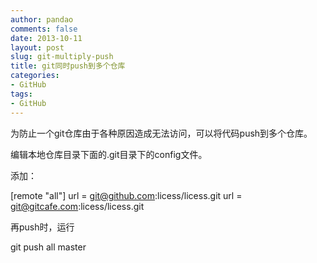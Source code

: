 ```yaml
---
author: pandao
comments: false
date: 2013-10-11
layout: post
slug: git-multiply-push
title: git同时push到多个仓库
categories:
- GitHub
tags:
- GitHub
---
```





为防止一个git仓库由于各种原因造成无法访问，可以将代码push到多个仓库。

编辑本地仓库目录下面的.git目录下的config文件。

添加：

[remote "all"]
url = git@github.com:licess/licess.git
url = git@gitcafe.com:licess/licess.git

再push时，运行

git push all master
